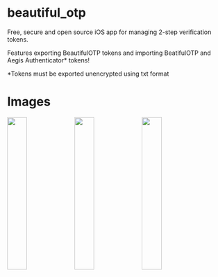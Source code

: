 # beautiful_otp

Free, secure and open source iOS app for managing 2-step verification tokens.

Features exporting BeautifulOTP tokens and importing BeatifulOTP and Aegis Authenticator* tokens!

*Tokens must be exported unencrypted using txt format

# Images

<p float="left">
  <img width="30%" src="https://user-images.githubusercontent.com/16926612/155851359-e45b74a4-1cfb-409b-901a-1428e99fa287.png"/>
  <img width="30%" src="https://user-images.githubusercontent.com/16926612/155851516-d8cd4cc8-3968-45f1-8bef-8794104b1af0.png"/>
  <img width="30%" src="https://user-images.githubusercontent.com/16926612/155851361-30f47ba5-4031-4f5c-bcf0-a3aed107d150.png"/>
</p>
